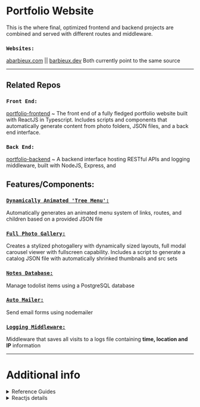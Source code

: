 # Portfolio Website

This is the where final, optimized frontend and backend projects are combined and served with different routes and middleware.

### `Websites:`

[abarbieux.com](https://www.abarbieux.com) || [barbieux.dev](https://barbieux.dev) Both currently point to the same source

---

## Related Repos

### `Front End:`

[portfolio-frontend](https://github.com/abarbieu/portfolio-frontend) ~ The front end of a fully fledged portfolio website built with ReactJS in Typescript. Includes scripts and components that automatically generate content from photo folders, JSON files, and a back end interface.

### `Back End:`

[portfolio-backend](https://github.com/abarbieu/portfolio-backend) ~ A backend interface hosting RESTful APIs and logging middleware, built with NodeJS, Express, and 

## Features/Components:

### [`Dynamically Animated 'Tree Menu':`](https://github.com/abarbieu/portfolio-frontend#Tree-Menu) 

Automatically generates an animated menu system of links, routes, and children based on a provided JSON file
  
### [`Full Photo Gallery:`](https://github.com/abarbieu/portfolio-frontend#Photo-Gallery)

Creates a stylized photogallery with dynamically sized layouts, full modal carousel viewer with fullscreen capability. Includes a script to generate a catalog JSON file with automatically shrinked thumbnails and src sets 

### [`Notes Database:`](https://github.com/abarbieu/portfolio-backend#Todolist-API)

Manage todolist items using a PostgreSQL database
  
### [`Auto Mailer:`](https://github.com/abarbieu/portfolio-backend#Auto-Mailer)

Send email forms using nodemailer

### [`Logging Middleware:`](https://github.com/abarbieu/portfolio-backend#Logger)

Middleware that saves all visits to a logs file containing **time, location and IP** information

---

# Additional info

<details>
 <summary>Reference Guides</summary>

## Frontend:

* [React Bootstrap docs](https://react-bootstrap.netlify.app/getting-started/introduction/)
* [Styled Components](https://styled-components.com/docs)
* [Gallery Grid](https://www.npmjs.com/package/react-photo-gallery)
* [Image Gallery (Carousel)](https://www.npmjs.com/package/react-image-gallery) 
* [Graphics Magick](https://aheckmann.github.io/gm/docs.html)

## Backend:

* [Setting up a RESTful API with Node.js and PostgreSQL](https://blog.logrocket.com/setting-up-a-restful-api-with-node-js-and-postgresql-d96d6fc892d8/)

* [How to install PostgreSQL on Ubuntu 14.04](https://www.godaddy.com/garage/how-to-install-postgresql-on-ubuntu-14-04/)

* [PostgreSQL documentation](https://www.postgresql.org/docs/)

* [w3schools SQL tutorial](https://www.w3schools.com/sql/)

* [PostgreSQL datatypes](https://www.guru99.com/postgresql-data-types.html)

</details>


<details>
 <summary>Reactjs details</summary>

This project was bootstrapped with [Create React App](https://github.com/facebook/create-react-app).

## Available Scripts

In the project directory, you can run:

### `npm start`

Runs the app in the development mode.<br />
Open [http://localhost:3000](http://localhost:3000) to view it in the browser.

The page will reload if you make edits.<br />
You will also see any lint errors in the console.

### `npm test`

Launches the test runner in the interactive watch mode.<br />
See the section about [running tests](https://facebook.github.io/create-react-app/docs/running-tests) for more information.

### `npm run build`

Builds the app for production to the `build` folder.<br />
It correctly bundles React in production mode and optimizes the build for the best performance.

The build is minified and the filenames include the hashes.<br />
Your app is ready to be deployed!

See the section about [deployment](https://facebook.github.io/create-react-app/docs/deployment) for more information.

### `npm run eject`

**Note: this is a one-way operation. Once you `eject`, you can’t go back!**

If you aren’t satisfied with the build tool and configuration choices, you can `eject` at any time. This command will remove the single build dependency from your project.

Instead, it will copy all the configuration files and the transitive dependencies (webpack, Babel, ESLint, etc) right into your project so you have full control over them. All of the commands except `eject` will still work, but they will point to the copied scripts so you can tweak them. At this point you’re on your own.

You don’t have to ever use `eject`. The curated feature set is suitable for small and middle deployments, and you shouldn’t feel obligated to use this feature. However we understand that this tool wouldn’t be useful if you couldn’t customize it when you are ready for it.

## Learn More

You can learn more in the [Create React App documentation](https://facebook.github.io/create-react-app/docs/getting-started).

To learn React, check out the [React documentation](https://reactjs.org/).
</details>